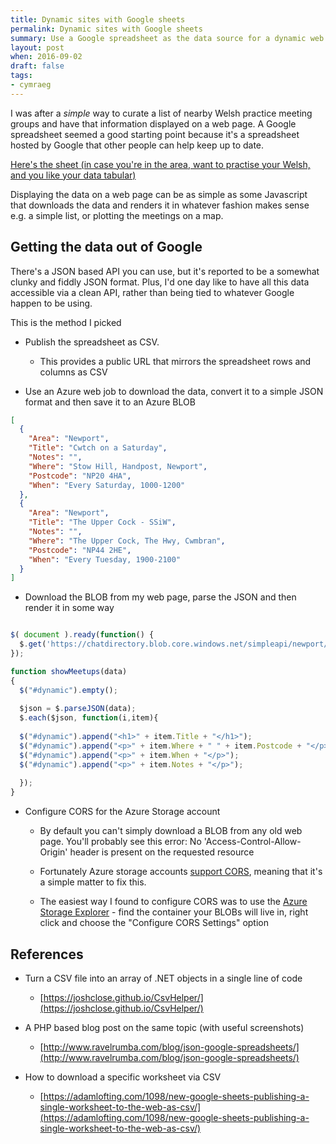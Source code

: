 ```yaml
---
title: Dynamic sites with Google sheets
permalink: Dynamic sites with Google sheets  
summary: Use a Google spreadsheet as the data source for a dynamic web page
layout: post
when: 2016-09-02
draft: false
tags:
- cymraeg
---
```


I was after a _simple_ way to curate a list of nearby Welsh practice meeting groups and have that information displayed on a web page. A Google spreadsheet seemed a good starting point because it's a spreadsheet hosted by Google that other people can help keep up to date. 

[Here's the sheet (in case you're in the area, want to practise your Welsh, and you like your data tabular)](https://docs.google.com/spreadsheets/d/1zzhf4SebQ5IIU1PfrrAzh1d0Q2ZLDaesN-cQ2Ux0bwA)

Displaying the data on a web page can be as simple as some Javascript that downloads the data and renders it in whatever fashion makes sense e.g. a simple list, or plotting the meetings on a map. 

## Getting the data out of Google

There's a JSON based API you can use, but it's reported to be a somewhat clunky and fiddly JSON format. Plus, I'd one day like to have all this data accessible via a clean API, rather than being tied to whatever Google happen to be using. 

This is the method I picked
 - Publish the spreadsheet as CSV. 
    - This provides a public URL that mirrors the spreadsheet rows and columns as CSV
	
 - Use an Azure web job to download the data, convert it to a simple JSON format and then save it to an Azure BLOB
 
```json
[
  {
    "Area": "Newport",
    "Title": "Cwtch on a Saturday",
    "Notes": "",
    "Where": "Stow Hill, Handpost, Newport",
    "Postcode": "NP20 4HA",
    "When": "Every Saturday, 1000-1200"
  },
  {
    "Area": "Newport",
    "Title": "The Upper Cock - SSiW",
    "Notes": "",
    "Where": "The Upper Cock, The Hwy, Cwmbran",
    "Postcode": "NP44 2HE",
    "When": "Every Tuesday, 1900-2100"
  }
]
```
 
 - Download the BLOB from my web page, parse the JSON and then render it in some way 

```javascript

$( document ).ready(function() {
  $.get('https://chatdirectory.blob.core.windows.net/simpleapi/newport/meetups.json', null,showMeetups);
});

function showMeetups(data)
{
  $("#dynamic").empty();
  
  $json = $.parseJSON(data);
  $.each($json, function(i,item){
  
  $("#dynamic").append("<h1>" + item.Title + "</h1>");
  $("#dynamic").append("<p>" + item.Where + " " + item.Postcode + "</p>");
  $("#dynamic").append("<p>" + item.When + "</p>");
  $("#dynamic").append("<p>" + item.Notes + "</p>");
	
  });
}
```
 - Configure CORS for the Azure Storage account
 
   - By default you can't simply download a BLOB from any old web page. You'll probably see this error: No 'Access-Control-Allow-Origin' header is present on the requested resource
   
   - Fortunately Azure storage accounts [support CORS](https://msdn.microsoft.com/en-us/library/azure/dn535601.aspx), meaning that it's a simple matter to fix this. 
   
   - The easiest way I found to configure CORS was to use the [Azure Storage Explorer](http://storageexplorer.com/) - find the container your BLOBs will live in, right click and choose the "Configure CORS Settings" option
 	
## References

 - Turn a CSV file into an array of .NET objects in a single line of code

    - [https://joshclose.github.io/CsvHelper/](https://joshclose.github.io/CsvHelper/)
	
 - A PHP based blog post on the same topic (with useful screenshots)
 
    - [http://www.ravelrumba.com/blog/json-google-spreadsheets/](http://www.ravelrumba.com/blog/json-google-spreadsheets/)
	
 - How to download a specific worksheet via CSV

    - [https://adamlofting.com/1098/new-google-sheets-publishing-a-single-worksheet-to-the-web-as-csv/](https://adamlofting.com/1098/new-google-sheets-publishing-a-single-worksheet-to-the-web-as-csv/) 

